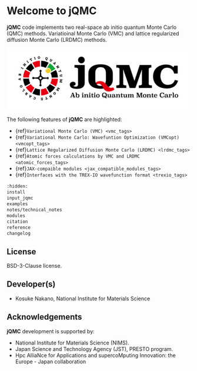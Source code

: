 # Welcome to jQMC

**jQMC** code implements two real-space ab initio quantum Monte Carlo (QMC) methods. Variatioinal Monte Carlo (VMC) and lattice regularized diffusion Monte Carlo (LRDMC) methods.

![jQMC logo](_static/logo_yoko2.jpg)

The following features of **jQMC** are highlighted:

- {ref}`Variational Monte Carlo (VMC) <vmc_tags>`
- {ref}`Variational Monte Carlo: Wavefuntion Optimization (VMCopt) <vmcopt_tags>`
- {ref}`Lattice Regularized Diffusion Monte Carlo (LRDMC) <lrdmc_tags>`
- {ref}`Atomic forces calculations by VMC and LRDMC <atomic_forces_tags>`
- {ref}`JAX-compaible modules <jax_compatible_modules_tags>`
- {ref}`Interfaces with the TREX-IO wavefunction format <trexio_tags>`


```{toctree}
:hidden:
install
input_jqmc
examples
notes/technical_notes
modules
citation
reference
changelog
```

## License

BSD-3-Clause license.

## Developer(s)

- Kosuke Nakano, National Institute for Materials Science

## Acknowledgements

**jQMC** development is supported by:

- National Institute for Materials Science (NIMS).
- Japan Science and Technology Agency (JST), PRESTO program.
- Hpc AlliaNce for Applications and supercoMputing Innovation: the Europe - Japan collaboration
